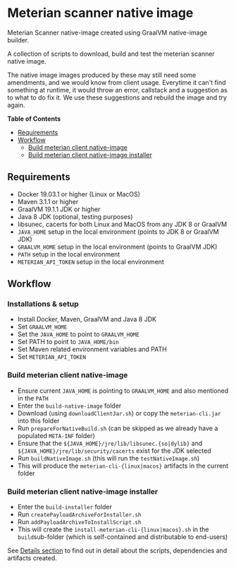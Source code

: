 # Meterian scanner native image

Meterian Scanner native-image created using GraalVM native-image builder.

A collection of scripts to download, build and test the meterian scanner native image.

The native image images produced by these may still need some amendments, and we would know from client usage. Everytime it can't find something at runtime, it would throw an error, callstack and a suggestion as to what to do fix it. We use these suggestions and rebuild the image and try again.

**Table of Contents**

- [Requirements](#requirements)
- [Workflow](#workflow)
  - [Build meterian client native-image](#build-meterian-client-native-image)
  - [Build meterian client native-image installer](#build-meterian-client-native-image-installer)

## Requirements

- Docker 19.03.1 or higher (Linux or MacOS)
- Maven 3.1.1 or higher
- GraalVM 19.1.1 JDK or higher
- Java 8 JDK (optional, testing purposes)
- libsunec, cacerts for both Linux and MacOS from any JDK 8 or GraalVM
- `JAVA_HOME` setup in the local environment (points to JDK 8 or GraalVM JDK)
- `GRAALVM_HOME` setup in the local environment (points to GraalVM JDK)
- `PATH` setup in the local environment
- `METERIAN_API_TOKEN` setup in the local environment

## Workflow

### Installations & setup

- Install Docker, Maven, GraalVM and Java 8 JDK
- Set `GRAALVM_HOME`
- Set the `JAVA_HOME` to point to `GRAALVM_HOME`
- Set PATH to point to `JAVA_HOME/bin`
- Set Maven related environment variables and PATH
- Set `METERIAN_API_TOKEN`

### Build meterian client native-image

- Ensure current `JAVA_HOME` is pointing to `GRAALVM_HOME` and also mentioned in the `PATH`
- Enter the `build-native-image` folder
- Download (using `downloadClientJar.sh`) or copy the `meterian-cli.jar` into this folder
- Run `prepareForNativeBuild.sh` (can be skipped as we already have a populated `META-INF` folder)
- Ensure that the `${JAVA_HOME}/jre/lib/libsunec.{so|dylib}` and `${JAVA_HOME}/jre/lib/security/cacerts` exist for the JDK selected
- Run `buildNativeImage.sh` (this will run the `testNativeImage.sh`)
- This will produce the `meterian-cli-{linux|macos}` artifacts in the current folder

### Build meterian client native-image installer

- Enter the `build-installer` folder
- Run `createPayloadArchiveForInstaller.sh`
- Run `addPayloadArchiveToInstallScript.sh`
- This will create the `install-meterian-cli-{linux|macos}.sh` in the `build`sub-folder (which is self-contained and distributable to end-users)

See [Details section](README-details.md) to find out in detail about the scripts, dependencies and artifacts created.